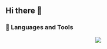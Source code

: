 ## Hi there 👋  

### 🚀 Languages and Tools  
<p align="center">
  <a href="https://skillicons.dev">
    <img src="https://skillicons.dev/icons?i=html,css,tailwind,javascript,typescript,react,nextjs,nodejs,mysql,mongodb,postgresql,docker,postman" />
  </a>
</p>


